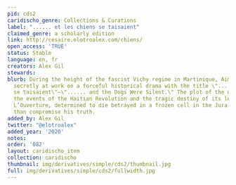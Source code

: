 ```yaml
---
pid: cds2
caridischo_genre: Collections & Curations
label: "...... et les chiens se taisaient"
claimed_genre: a scholarly edition
link: http://cesaire.elotroalex.com/chiens/
open_access: 'TRUE'
status: Stable
language: en, fr
creators: Alex Gil
stewards:
blurb: During the height of the fascist Vichy regime in Martinique, Aimé Césaire was
  secretly at work on a forceful historical drama with the title \"...... Et les chiens
  se taisaient\"—\"...... and the Dogs Were Silent.\" The plot of the drama follows
  the events of the Haitian Revolution and the tragic destiny of its leader, Toussaint
  L’Ouverture, determined to die betrayed in a frozen cell in the Jura mountains rather
  than compromise his truth.
added_by: Alex Gil
twitter: "@elotroalex"
added_year: '2020'
notes:
order: '082'
layout: caridischo_item
collection: caridischo
thumbnail: img/derivatives/simple/cds2/thumbnail.jpg
full: img/derivatives/simple/cds2/fullwidth.jpg
---
```

